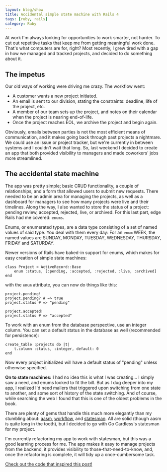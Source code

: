 ```yaml
---
layout: blog/show
title: Accidental simple state machine with Rails 4
tags: [ruby, rails]
category: Ruby
---
```

At work I'm always looking for opportunities to work smarter, not harder. To cut out repetitive tasks that keep me from getting meaningful work done. That's what computers are for, right? Most recently, I grew tired with a gap in how we managed and tracked projects, and decided to do something about it.

## The impetus

Our old ways of working were driving me crazy. The workflow went:

* A customer wants a new project initiated.
* An email is sent to our division, stating the constraints: deadline, life of the project, etc.
* A member of our team sets up the project, and notes on their calendar when the project is nearing end-of-life.
* Once the project reaches EOL, we archive the project and begin again.

Obviously, emails between parties is not the most efficient means of communication, and it makes going back through past projects a nightmare. We could use an issue or project tracker, but we're currently in between systems and I couldn't wait that long. So, last weekend I decided to create an app that both provided visibility to managers and made coworkers' jobs more streamlined.

## The accidental state machine

The app was pretty simple; basic CRUD functionality, a couple of relationships, and a form that allowed users to submit new requests. There needed to be an admin area for managing the projects, as well as a dashboard for managers to see how many projects were live and their timelines. Along the way, I also wanted to store the status of a project: pending review, accepted, rejected, live, or archived. For this last part, edge Rails had me covered: `enums`.

Enums, or enumerated types, are a data type consisting of a set of named values of said type. You deal with them every day: For an `enum` WEEK, the named values are SUNDAY, MONDAY, TUESDAY, WEDNESDAY, THURSDAY, FRIDAY and SATURDAY.

Newer versions of Rails have baked-in support for enums, which makes for easy creation of simple state machines:

~~~
class Project < ActiveRecord::Base
	enum :status, [:pending, :accepted, :rejected, :live, :archived]
end
~~~

with the `enum` attribute, you can now do things like this:

~~~
project.pending!
project.pending? # => true
project.status # => "pending"

project.accepted!
project.status # => "accepted"
~~~

To work with an enum from the database perspective, use an integer column. You can set a default status in the database as well (recommended for persistence):

~~~
create_table :projects do |t|
	t.column :status, :integer, default: 0
end
~~~

Now every project initialized will have a default status of "pending" unless otherwise specified.

**On to state machines:** I had no idea this is what I was creating... I simply saw a need, and enums looked to fit the bill. But as I dug deeper into my app, I realized I'd need mailers that triggered upon switching from one state to another, and some sort of history of the state switching. And of course, while searching the web I found that this is one of the oldest problems in the book.

There are plenty of gems that handle this much more elegantly than my stumbling about: [aasm](https://github.com/aasm/aasm), [workflow](https://github.com/geekq/workflow), and [statesman](https://github.com/gocardless/statesman). All are solid (though aasm is quite long in the tooth), but I decided to go with Go Cardless's statesman for my project.

I'm currently refactoring my app to work with statesman, but this was a good learning process for me. The app makes it easy to manage projects from the backend, it provides visibility to those-that-need-to-know, and, once the refactoring is complete, it will tidy up a once-cumbersome task.

[Check out the code that inspired this post!](https://github.com/dstrunk/tombstone)

